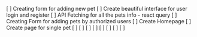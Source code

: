 [ ] Creating form for adding new pet
[ ] Create beautiful interface for user login and register
[ ] API Fetching for all the pets info - react query
[ ] Creating Form for adding pets by authorized users
[ ] Create Homepage
[ ] Create page for single pet
[ ] 
[ ] 
[ ] 
[ ] 
[ ] 
[ ] 
[ ] 
[ ] 